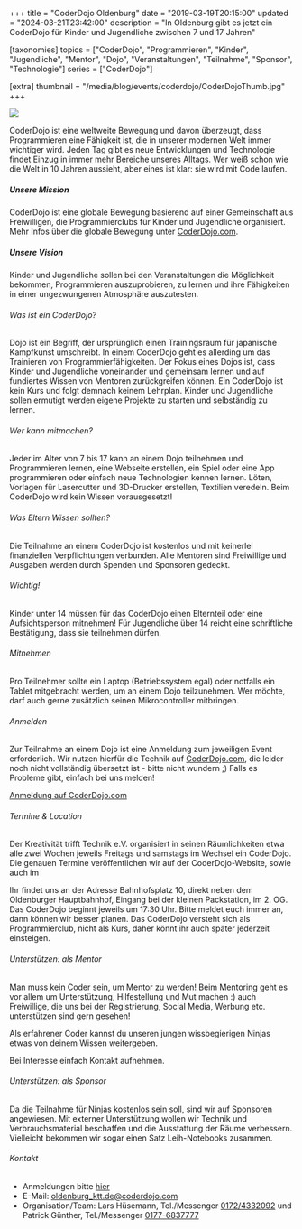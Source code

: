 +++
title = "CoderDojo Oldenburg"
date = "2019-03-19T20:15:00"
updated = "2024-03-21T23:42:00"
description = "In Oldenburg gibt es jetzt ein CoderDojo für Kinder und Jugendliche zwischen 7 und 17 Jahren"

[taxonomies]
topics = ["CoderDojo", "Programmieren", "Kinder", "Jugendliche", "Mentor", "Dojo", "Veranstaltungen", "Teilnahme", "Sponsor", "Technologie"]
series =  ["CoderDojo"]

[extra]
thumbnail = "/media/blog/events/coderdojo/CoderDojoThumb.jpg"
+++

![](/media/blog/events/coderdojo/CoderDojoHeader.jpg)

CoderDojo ist eine weltweite Bewegung und davon überzeugt, dass Programmieren eine Fähigkeit ist, die in unserer
modernen Welt immer wichtiger wird. Jeden Tag gibt es neue Entwicklungen und Technologie findet Einzug in immer mehr
Bereiche unseres Alltags. Wer weiß schon wie die Welt in 10 Jahren aussieht, aber eines ist klar: sie wird mit Code
laufen.

##### Unsere Mission

CoderDojo ist eine globale Bewegung basierend auf einer Gemeinschaft aus Freiwilligen, die Programmierclubs für Kinder
und Jugendliche organisiert. Mehr Infos über die globale Bewegung unter [CoderDojo.com](https://coderdojo.com/).

##### Unsere Vision

Kinder und Jugendliche sollen bei den Veranstaltungen die Möglichkeit bekommen, Programmieren auszuprobieren, zu lernen
und ihre Fähigkeiten in einer ungezwungenen Atmosphäre auszutesten.

###### Was ist ein CoderDojo?

Dojo ist ein Begriff, der ursprünglich einen Trainingsraum für japanische Kampfkunst umschreibt. In einem CoderDojo geht
es allerding um das Trainieren von Programmierfähigkeiten. Der Fokus eines Dojos ist, dass Kinder und Jugendliche
voneinander und gemeinsam lernen und auf fundiertes Wissen von Mentoren zurückgreifen können. Ein CoderDojo ist kein
Kurs und folgt demnach keinem Lehrplan. Kinder und Jugendliche sollen ermutigt werden eigene Projekte zu starten und
selbständig zu lernen.

###### Wer kann mitmachen?

Jeder im Alter von 7 bis 17 kann an einem Dojo teilnehmen und Programmieren lernen, eine Webseite erstellen, ein Spiel
oder eine App programmieren oder einfach neue Technologien kennen lernen. Löten, Vorlagen für Lasercutter und 3D-Drucker
erstellen, Textilien veredeln. Beim CoderDojo wird kein Wissen vorausgesetzt!

###### Was Eltern Wissen sollten?

Die Teilnahme an einem CoderDojo ist kostenlos und mit keinerlei finanziellen Verpflichtungen verbunden. Alle Mentoren
sind Freiwillige und Ausgaben werden durch Spenden und Sponsoren gedeckt.

###### Wichtig!

Kinder unter 14 müssen für das CoderDojo einen Elternteil oder eine Aufsichtsperson mitnehmen! Für Jugendliche über 14
reicht eine schriftliche Bestätigung, dass sie teilnehmen dürfen.

###### Mitnehmen

Pro Teilnehmer sollte ein Laptop (Betriebssystem egal) oder notfalls ein Tablet mitgebracht werden, um an einem Dojo
teilzunehmen. Wer möchte, darf auch gerne zusätzlich seinen Mikrocontroller mitbringen.

###### Anmelden

Zur Teilnahme an einem Dojo ist eine Anmeldung zum jeweiligen Event erforderlich. Wir nutzen hierfür die Technik auf
[CoderDojo.com](https://coderdojo.com/), die leider noch nicht vollständig übersetzt ist - bitte nicht wundern ;) Falls
es Probleme gibt, einfach
bei uns melden!

[Anmeldung auf CoderDojo.com](https://zen.coderdojo.com/dojos/de/oldenburg/oldenburg-ktt)

###### Termine & Location

Der Kreativität trifft Technik e.V. organisiert in seinen Räumlichkeiten etwa alle zwei Wochen jeweils Freitags und
samstags im Wechsel ein CoderDojo. Die genauen Termine veröffentlichen wir auf der CoderDojo-Website, sowie auch im

[//]: # (TODO: Link to calendar events of series coderdojo)

Ihr findet uns an der Adresse Bahnhofsplatz 10, direkt neben dem Oldenburger Hauptbahnhof, Eingang bei der kleinen
Packstation, im 2. OG. Das CoderDojo beginnt jeweils um 17:30 Uhr. Bitte meldet euch immer an, dann können wir besser
planen. Das CoderDojo versteht sich als Programmierclub, nicht als Kurs, daher könnt ihr auch später jederzeit
einsteigen.

###### Unterstützen: als Mentor

Man muss kein Coder sein, um Mentor zu werden! Beim Mentoring geht es vor allem um Unterstützung, Hilfestellung und Mut
machen :) auch Freiwillige, die uns bei der Registrierung, Social Media, Werbung etc. unterstützen sind gern gesehen!

Als erfahrener Coder kannst du unseren jungen wissbegierigen Ninjas etwas von deinem Wissen weitergeben.

Bei Interesse einfach Kontakt aufnehmen.

###### Unterstützen: als Sponsor

Da die Teilnahme für Ninjas kostenlos sein soll, sind wir auf Sponsoren angewiesen. Mit externer Unterstützung wollen
wir Technik und Verbrauchsmaterial beschaffen und die Ausstattung der Räume verbessern. Vielleicht bekommen wir sogar
einen Satz Leih-Notebooks zusammen.

###### Kontakt

* Anmeldungen bitte [hier](https://zen.coderdojo.com/dojos/de/oldenburg/oldenburg-ktt)
* E-Mail: [oldenburg_ktt.de@coderdojo.com](mailto:oldenburg_ktt.de@coderdojo.com)
* Organisation/Team: Lars Hüsemann, Tel./Messenger [0172/4332092](tel:+491724332092) und Patrick Günther,
  Tel./Messenger [0177-6837777](tel:+491776837777)


